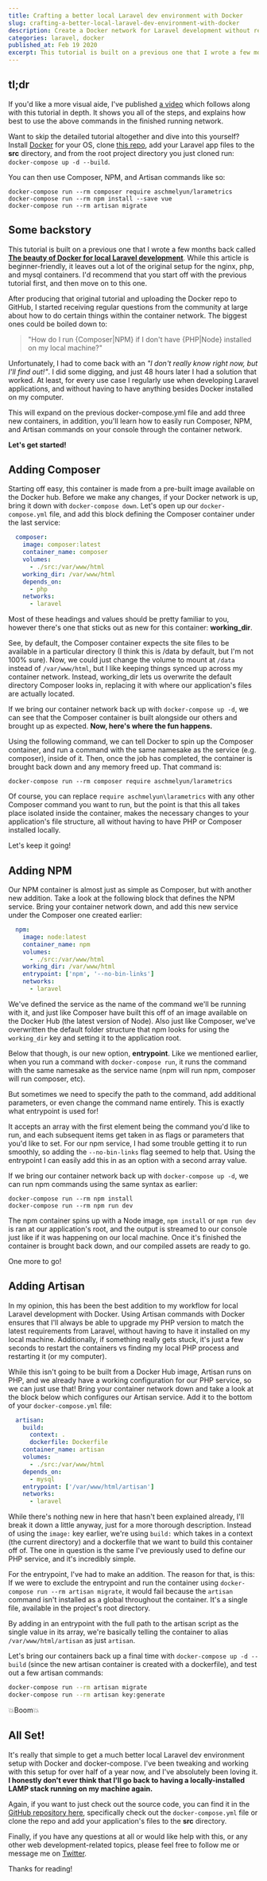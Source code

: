 ```yaml
---
title: Crafting a better local Laravel dev environment with Docker
slug: crafting-a-better-local-laravel-dev-environment-with-docker
description: Create a Docker network for Laravel development without requiring Composer, NPM, or PHP to be installed on your local machine
categories: laravel, docker
published_at: Feb 19 2020
excerpt: This tutorial is built on a previous one that I wrote a few months back called The beauty of Docker for local Laravel development. While this article is beginner-friendly, it leaves out a lot of the original setup for the nginx, php, and mysql containers. I'd recommend that you start off with the previous tutorial first, and then move on to this one.
---
```


## tl;dr

If you'd like a more visual aide, I've published [a video](https://www.youtube.com/watch?v=I980aPL-NRM) which follows along with this tutorial in depth. It shows you all of the steps, and explains how best to use the above commands in the finished running network.

Want to skip the detailed tutorial altogether and dive into this yourself? Install [Docker](https://docs.docker.com/docker-for-mac/install/) for your OS, clone [this repo](https://github.com/aschmelyun/docker-compose-laravel), add your Laravel app files to the **src** directory, and from the root project directory you just cloned run:
`docker-compose up -d --build`.

You can then use Composer, NPM, and Artisan commands like so:

```shell
docker-compose run --rm composer require aschmelyun/larametrics
docker-compose run --rm npm install --save vue
docker-compose run --rm artisan migrate
```

## Some backstory

This tutorial is built on a previous one that I wrote a few months back called **[The beauty of Docker for local Laravel development](https://dev.to/aschmelyun/the-beauty-of-docker-for-local-laravel-development-13c0)**. While this article is beginner-friendly, it leaves out a lot of the original setup for the nginx, php, and mysql containers. I'd recommend that you start off with the previous tutorial first, and then move on to this one.

After producing that original tutorial and uploading the Docker repo to GitHub, I started receiving regular questions from the community at large about how to do certain things within the container network. The biggest ones could be boiled down to:

> "How do I run {Composer|NPM} if I don't have {PHP|Node} installed on my local machine?"

Unfortunately, I had to come back with an *"I don't really know right now, but I'll find out!"*. I did some digging, and just 48 hours later I had a solution that worked. At least, for every use case I regularly use when developing Laravel applications, and without having to have anything besides Docker installed on my computer.

This will expand on the previous docker-compose.yml file and add three new containers, in addition, you'll learn how to easily run Composer, NPM, and Artisan commands on your console through the container network.

**Let's get started!**

## Adding Composer

Starting off easy, this container is made from a pre-built image available on the Docker hub. Before we make any changes, if your Docker network is up, bring it down with `docker-compose down`. Let's open up our `docker-compose.yml` file, and add this block defining the Composer container under the last service:

```yml
  composer:
    image: composer:latest
    container_name: composer
    volumes:
      - ./src:/var/www/html
    working_dir: /var/www/html
    depends_on:
      - php
    networks:
      - laravel
```

Most of these headings and values should be pretty familiar to you, however there's one that sticks out as new for this container: **working_dir**.

See, by default, the Composer container expects the site files to be available in a particular directory (I think this is /data by default, but I'm not 100% sure). Now, we could just change the volume to mount at `/data` instead of `/var/www/html`, but I like keeping things synced up across my container network. Instead, working_dir lets us overwrite the default directory Composer looks in, replacing it with where our application's files are actually located.

If we bring our container network back up with `docker-compose up -d`, we can see that the Composer container is built alongside our others and brought up as expected. **Now, here's where the fun happens.**

Using the following command, we can tell Docker to spin up the Composer container, and run a command with the same namesake as the service (e.g. composer), inside of it. Then, once the job has completed, the container is brought back down and any memory freed up. That command is:

```shell
docker-compose run --rm composer require aschmelyun/larametrics
```

Of course, you can replace `require aschmelyun\larametrics` with any other Composer command you want to run, but the point is that this all takes place isolated inside the container, makes the necessary changes to your application's file structure, all without having to have PHP or Composer installed locally.

Let's keep it going!

## Adding NPM

Our NPM container is almost just as simple as Composer, but with another new addition. Take a look at the following block that defines the NPM service. Bring your container network down, and add this new service under the Composer one created earlier:

```yml
  npm:
    image: node:latest
    container_name: npm
    volumes:
      - ./src:/var/www/html
    working_dir: /var/www/html
    entrypoint: ['npm', '--no-bin-links']
    networks:
      - laravel
```

We've defined the service as the name of the command we'll be running with it, and just like Composer have built this off of an image available on the Docker Hub (the latest version of Node). Also just like Composer, we've overwritten the default folder structure that npm looks for using the `working_dir` key and setting it to the application root.

Below that though, is our new option, **entrypoint**. Like we mentioned earlier, when you run a command with `docker-compose run`, it runs the command with the same namesake as the service name (npm will run npm, composer will run composer, etc).

But sometimes we need to specify the path to the command, add additional parameters, or even change the command name entirely. This is exactly what entrypoint is used for!

It accepts an array with the first element being the command you'd like to run, and each subsequent items get taken in as flags or parameters that you'd like to set. For our npm service, I had some trouble getting it to run smoothly, so adding the `--no-bin-links` flag seemed to help that. Using the entrypoint I can easily add this in as an option with a second array value.

If we bring our container network back up with `docker-compose up -d`, we can run npm commands using the same syntax as earlier:

```shell
docker-compose run --rm npm install
docker-compose run --rm npm run dev
```

The npm container spins up with a Node image, `npm install` or `npm run dev` is ran at our application's root, and the output is streamed to our console just like if it was happening on our local machine. Once it's finished the container is brought back down, and our compiled assets are ready to go.

One more to go!

## Adding Artisan

In my opinion, this has been the best addition to my workflow for local Laravel development with Docker. Using Artisan commands with Docker ensures that I'll always be able to upgrade my PHP version to match the latest requirements from Laravel, without having to have it installed on my local machine. Additionally, if something really gets stuck, it's just a few seconds to restart the containers vs finding my local PHP process and restarting it (or my computer).

While this isn't going to be built from a Docker Hub image, Artisan runs on PHP, and we already have a working configuration for our PHP service, so we can just use that! Bring your container network down and take a look at the block below which configures our Artisan service. Add it to the bottom of your `docker-compose.yml` file:

```yml
  artisan:
    build:
      context: .
      dockerfile: Dockerfile
    container_name: artisan
    volumes:
      - ./src:/var/www/html
    depends_on:
      - mysql
    entrypoint: ['/var/www/html/artisan']
    networks:
      - laravel
```

While there's nothing new in here that hasn't been explained already, I'll break it down a little anyway, just for a more thorough description. Instead of using the `image:` key earlier, we're using `build:` which takes in a context (the current directory) and a dockerfile that we want to build this container off of. The one in question is the same I've previously used to define our PHP service, and it's incredibly simple.

For the entrypoint, I've had to make an addition. The reason for that, is this: If we were to exclude the entrypoint and run the container using `docker-compose run --rm artisan migrate`, it would fail because the `artisan` command isn't installed as a global throughout the container. It's a single file, available in the project's root directory.

By adding in an entrypoint with the full path to the artisan script as the single value in its array, we're basically telling the container to alias `/var/www/html/artisan` as just `artisan`.

Let's bring our containers back up a final time with `docker-compose up -d --build` (since the new artisan container is created with a dockerfile), and test out a few artisan commands:

```bash
docker-compose run --rm artisan migrate
docker-compose run --rm artisan key:generate
```

💥Boom💥

## All Set!

It's really that simple to get a much better local Laravel dev environment setup with Docker and docker-compose. I've been tweaking and working with this setup for over half of a year now, and I've absolutely been loving it. **I honestly don't ever think that I'll go back to having a locally-installed LAMP stack running on my machine again.**

Again, if you want to just check out the source code, you can find it in the [GitHub repository here](https://github.com/aschmelyun/docker-compose-laravel), specifically check out the `docker-compose.yml` file or clone the repo and add your application's files to the **src** directory.

Finally, if you have any questions at all or would like help with this, or any other web development-related topics, please feel free to follow me or message me on [Twitter](https://twitter.com/aschmelyun).

Thanks for reading!